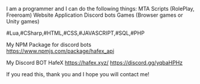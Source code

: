 I am a programmer and I can do the following things:
MTA Scripts (RolePlay, Freeroam)
Website
Application
Discord bots
Games (Browser games or Unity games)

#Lua,#CSharp,#HTML,#CSS,#JAVASCRIPT,#SQL,#PHP

My NPM Package for discord bots
https://www.npmjs.com/package/hafex_api

My Discord BOT HafeX
https://hafex.xyz/
https://discord.gg/yqbaHPHz

If you read this, thank you and I hope you will contact me!
